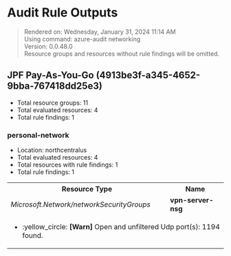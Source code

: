 # Audit Rule Outputs

> Rendered on: Wednesday, January 31, 2024 11:14 AM <br/>
> Using command: azure-audit networking <br/>
> Version: 0.0.48.0 <br/>
> Resource groups and resources without rule findings will be omitted.

## JPF Pay-As-You-Go (4913be3f-a345-4652-9bba-767418dd25e3)

- Total resource groups: 11
- Total evaluated resources: 4
- Total rule findings: 1

### personal-network

- Location: northcentralus
- Total evaluated resources: 4
- Total resources with rule findings: 1
- Total rule findings: 1

<table>
<tr>
<th>Resource Type</th>
<th>Name</th>
</tr>
<tr>
<td><em>Microsoft.Network/networkSecurityGroups</em></td>
<td><strong>vpn-server-nsg</strong></td>
</tr>
<tr>
<td colspan="2">
<ul>
<li>
:yellow_circle:
<strong>[Warn]</strong>
Open and unfiltered Udp port(s): 1194 found.
</li>
</ul>
</td>
</tr>
</table>
